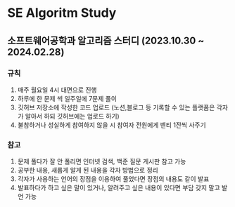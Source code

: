 # SE Algoritm Study
## 소프트웨어공학과 알고리즘 스터디 (2023.10.30 ~ 2024.02.28)
### 규칙
1. 매주 월요일 4시 대면으로 진행
2. 하루에 한 문제 씩 일주일에 7문제 풀이
3. 깃허브 저장소에 작성한 코드 업로드
   (노션,블로그 등 기록할 수 있는 플랫폼은 각자가 알아서 하되 깃허브에는 업로드 하기)
5. 불참하거나 성실하게 참여하지 않을 시 참여자 전원에게 벤티 1잔씩 사주기


### 참고
1. 문제 풀다가 잘 안 풀리면 인터넷 검색, 백준 질문 게시판 참고 가능
2. 공부한 내용, 새롭게 알게 된 내용을 각자 방법으로 정리
3. 각자가 사용하는 언어의 장점을 이용하여 풀었다면 장점의 내용도 같이 발표
4. 발표하다가 하고 싶은 말이 있거나, 알려주고 싶은 내용이 있다면 부담 갖지 말고 발언 가능
